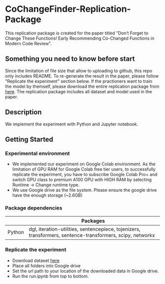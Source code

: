 # CoChangeFinder-Replication-Package

This replication package is created for the paper titled "Don’t Forget to Change These Functions! Early Recommending Co-Changed Functions in Modern Code Review".

## Something you need to know before start
Since the limitation of file size that allow to uploading to github, this repo only includes README. To re-generate the result in the paper, please follow "Replicate the experiment" section below. If the practioners want to train the model by themself, please download the entire replication package from [here](https://doi.org/10.5281/zenodo.10584858). The replication package includes all dataset and model used in the paper. 

## Description

We implement the experiment with Python and Jupyter notebook.

## Getting Started

### Experimental environment
* We implemented our experiment on Google Colab environment. As the limitation of GPU RAM for Google Colab free tier users, to successfully replicate the experiment, you have to subscribe Google Colab Pro+ and switch GPU class to premium A100 GPU with HIGH RAM by selecting Runtime -> Change runtime type.
* We use Google drive as the file system. Please ensure the google drive have the enough storage (~2.6GB)

### Package dependencies
|                      | Packages                                                                                                            |
|----------------------|---------------------------------------------------------------------------------------------------------------------|
| Python               | dgl, iteration-utilities, sentencepiece, tojenizers, transformers, sentence-transformers, scipy, networkx           |


### Replicate the experiment
* Download dataset [here](https://doi.org/10.5281/zenodo.10584858)
* Place all folders into Google drive
* Set the url path to your location of the downloaded data in Google drive.
* Run the run.ipynb from top to bottom.
